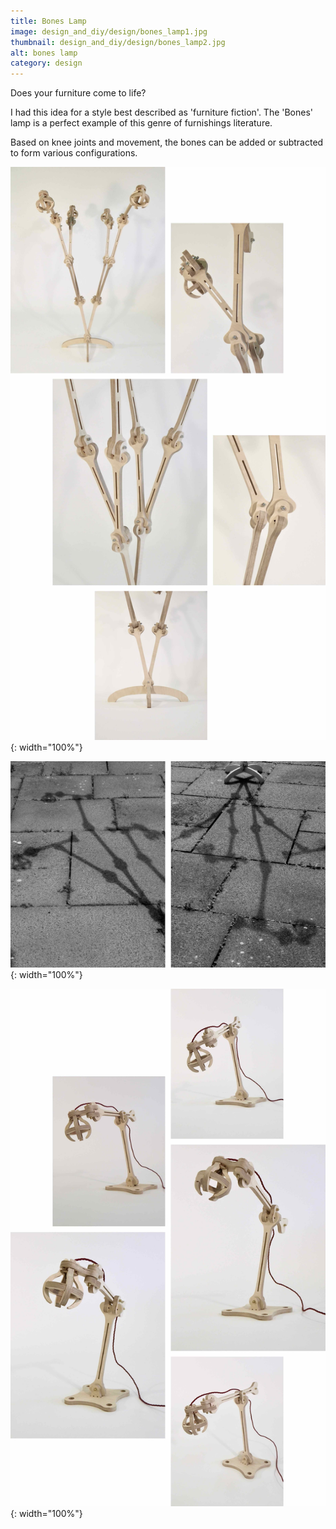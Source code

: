 ```yaml
---
title: Bones Lamp
image: design_and_diy/design/bones_lamp1.jpg
thumbnail: design_and_diy/design/bones_lamp2.jpg
alt: bones lamp
category: design
---
```


Does your furniture come to life?

I had this idea for a style best described as 'furniture fiction'. The 'Bones' lamp is a perfect example of this genre of furnishings literature.

Based on knee joints and movement, the bones can be added or subtracted to form various configurations.


![plywood lamp](./assets/img/design_and_diy/design/bones_lamp4.jpg){: width="100%"}

![plywood lamp](./assets/img/design_and_diy/design/bones_lamp3.jpg){: width="100%"}

![plywood lamp](./assets/img/design_and_diy/design/bones_lamp5.jpg){: width="100%"}
